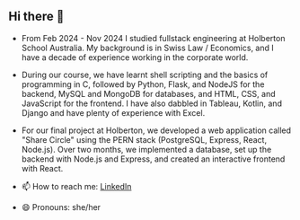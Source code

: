 ## Hi there 👋

- From Feb 2024 - Nov 2024 I studied fullstack engineering at Holberton School Australia. My background is in Swiss Law / Economics, and I have a decade of experience working in the corporate world. 

- During our course, we have learnt shell scripting and the basics of programming in C, followed by Python, Flask, and NodeJS for the backend, MySQL and MongoDB for databases, and HTML, CSS, and JavaScript for the frontend. I have also dabbled in Tableau, Kotlin, and Django and have plenty of experience with Excel.
  
- For our final project at Holberton, we developed a web application called "Share Circle" using the PERN stack (PostgreSQL, Express, React, Node.js). Over two months, we implemented a database, set up the backend with Node.js and Express, and created an interactive frontend with React.

- 📫 How to reach me: [LinkedIn](https://www.linkedin.com/in/carolezenruffinen)

- 😄 Pronouns: she/her 

